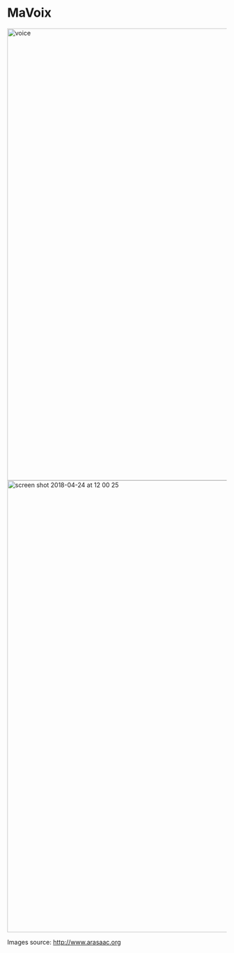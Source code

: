 # MaVoix

<img width="1038" alt="voice" src="https://user-images.githubusercontent.com/2310732/39180586-9a138304-47b7-11e8-8217-dd4c1c106940.png">

<img width="1038" alt="screen shot 2018-04-24 at 12 00 25" src="https://user-images.githubusercontent.com/2310732/39180606-a4873416-47b7-11e8-8900-efb4d14cbdba.png">

Images source:
http://www.arasaac.org
